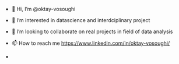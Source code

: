 - 👋 Hi, I’m @oktay-vosoughi
- 👀 I’m interested in datascience and interdciplinary project

- 💞️ I’m looking to collaborate on real projects in field of data analysis 
- 📫 How to reach me https://www.linkedin.com/in/oktay-vosoughi/
- 

<!---
oktay-vosoughi/oktay-vosoughi is a ✨ special ✨ repository because its `README.md` (this file) appears on your GitHub profile.
You can click the Preview link to take a look at your changes.
--->
